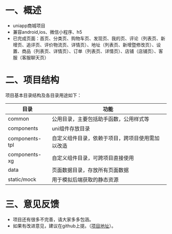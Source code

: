 # 一、概述
* uniapp商城项目
* 兼容android,ios、微信小程序、h5
* 已完成页面：首页、分类页、购物车页、发现页、我的页、评论（列表页、新增页、追评页、评价物流页、详情页）、地址（列表页、新增暨修改页）、设置、商品（列表页、详情页）、订单（列表页、详情页）、店铺（店铺页）、客服（客服聊天页）

# 二、项目结构
项目基本目录结构及各目录用途如下：

|目录|功能|
|--	|--	|
|common|公用目录，主要包括助手函数，公用样式等|
|components|uni组件存放目录|
|components-tpl|自定义组件目录，依赖于项目，跨项目使用需加以改造|
|components-xg|自定义组件目录，可跨项目直接使用|
|data|页面数据目录，存放所有页面数据|
|static/mock|用于模拟后端获取的静态资源|

# 三、意见反馈
* 项目还有很多不完善，请大家多多包涵。
* 如果有改进意见，建议在github上提。（[项目地址](https://github.com/xghell/xg-shop.git )）。


